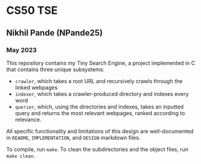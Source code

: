 # CS50 TSE
## Nikhil Pande (NPande25)
### May 2023

This repository contains my Tiny Search Engine, a project implemented in C that contains three unique subsystems:
* `crawler`, which takes a root URL and recursively crawls through the linked webpages
* `indexer`, which takes a crawler-produced directory and indexes every word
* `querier`, which, using the directories and indexes, takes an inputted query and returns the most relevant webpages, ranked according to relevance.

All specific functionality and limitations of this design are well-documented in `README`, `IMPLEMENTATION`, and `DESIGN` markdown files.

To compile, run `make`. To clean the subdirectories and the object files, run `make clean`.
